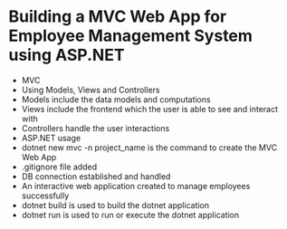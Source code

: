 # Building a MVC Web App for Employee Management System using ASP.NET
- MVC
- Using Models, Views and Controllers
- Models include the data models and computations
- Views include the frontend which the user is able to see and interact with
- Controllers handle the user interactions
- ASP.NET usage
- dotnet new mvc -n project_name is the command to create the MVC Web App
- .gitignore file added
- DB connection established and handled
- An interactive web application created to manage employees successfully
- dotnet build is used to build the dotnet application
- dotnet run is used to run or execute the dotnet application